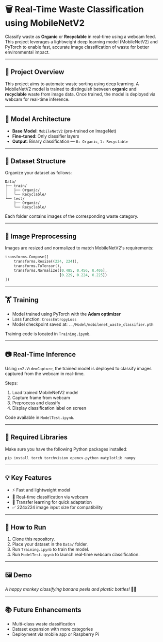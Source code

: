# 🗑️ Real-Time Waste Classification using MobileNetV2

Classify waste as **Organic** or **Recyclable** in real-time using a webcam feed. This project leverages a lightweight deep learning model (MobileNetV2) and PyTorch to enable fast, accurate image classification of waste for better environmental impact.

---

## 🚀 Project Overview

This project aims to automate waste sorting using deep learning. A MobileNetV2 model is trained to distinguish between **organic** and **recyclable** waste from image data. Once trained, the model is deployed via webcam for real-time inference.

---

## 🧠 Model Architecture

- **Base Model**: `MobileNetV2` (pre-trained on ImageNet)
- **Fine-tuned**: Only classifier layers
- **Output**: Binary classification — `0: Organic`, `1: Recyclable`

---

## 📂 Dataset Structure

Organize your dataset as follows:

```
Data/
├── train/
│   ├── Organic/
│   └── Recyclable/
└── test/
    ├── Organic/
    └── Recyclable/
```

Each folder contains images of the corresponding waste category.

---

## 🧼 Image Preprocessing

Images are resized and normalized to match MobileNetV2's requirements:

```python
transforms.Compose([
    transforms.Resize((224, 224)),
    transforms.ToTensor(),
    transforms.Normalize([0.485, 0.456, 0.406],
                         [0.229, 0.224, 0.225])
])
```

---

## 🏋️ Training

- Model trained using PyTorch with the **Adam optimizer**
- Loss function: `CrossEntropyLoss`
- Model checkpoint saved at: `../Model/mobilenet_waste_classifier.pth`

Training code is located in `Training.ipynb`.

---

## 📷 Real-Time Inference

Using `cv2.VideoCapture`, the trained model is deployed to classify images captured from the webcam in real-time.

Steps:
1. Load trained MobileNetV2 model
2. Capture frame from webcam
3. Preprocess and classify
4. Display classification label on screen

Code available in `ModelTest.ipynb`.

---

## 🧾 Required Libraries

Make sure you have the following Python packages installed:

```bash
pip install torch torchvision opencv-python matplotlib numpy
```

---

## 💡 Key Features

- ⚡ Fast and lightweight model
- 🔁 Real-time classification via webcam
- 🧠 Transfer learning for quick adaptation
- ✅ 224x224 image input size for compatibility

---

## 📌 How to Run

1. Clone this repository.
2. Place your dataset in the `Data/` folder.
3. Run `Training.ipynb` to train the model.
4. Run `ModelTest.ipynb` to launch real-time webcam classification.

---

## 🖼️ Demo

_A happy monkey classifying banana peels and plastic bottles!_ 🍌🧃

---

## 📚 Future Enhancements

- Multi-class waste classification
- Dataset expansion with more categories
- Deployment via mobile app or Raspberry Pi
